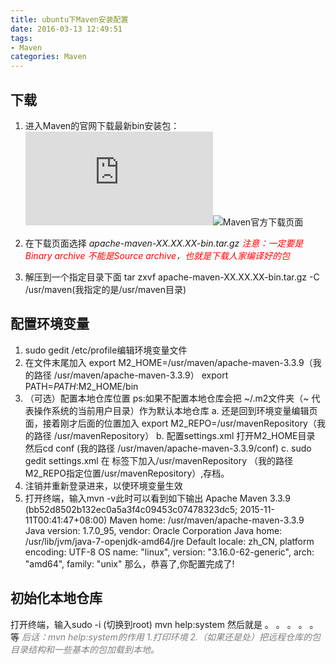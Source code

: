```yaml
---
title: ubuntu下Maven安装配置
date: 2016-03-13 12:49:51
tags:
- Maven
categories: Maven
---
```


## 下载
1.	进入Maven的官网下载最新bin安装包：![Maven官网](https://maven.apache.org/configure.html "链接")![Maven官方下载页面](https://maven.apache.org/download.cgi "下载")

2.	在下载页面选择 	*apache-maven-XX.XX.XX-bin.tar.gz* 
	*<font color='red'>注意：一定要是Binary archive 不能是Source archive，也就是下载人家编译好的包</font>*
3.	解压到一个指定目录下面 tar zxvf apache-maven-XX.XX.XX-bin.tar.gz -C /usr/maven(我指定的是/usr/maven目录)

## 配置环境变量
1.	sudo gedit /etc/profile编辑环境变量文件
2.	在文件末尾加入
	export M2_HOME=/usr/maven/apache-maven-3.3.9（我的路径 /usr/maven/apache-maven-3.3.9）
	export PATH=$PATH:$M2_HOME/bin
3.	（可选）配置本地仓库位置
	ps:如果不配置本地仓库会把 ~/.m2文件夹（~ 代表操作系统的当前用户目录）作为默认本地仓库
	a. 还是回到环境变量编辑页面，接着刚才后面的位置加入
		export M2_REPO=/usr/mavenRepository（我的路径 /usr/mavenRepository）
	b. 配置settings.xml
		打开M2_HOME目录 然后cd conf  (我的路径 /usr/maven/apache-maven-3.3.9/conf)
	c. sudo gedit settings.xml 在 <settions>标签下加入<localRepository>/usr/mavenRepository</localRepository> （我的路径M2_REPO指定位置/usr/mavenRepository）,存档。
4.	注销并重新登录进来，以使环境变量生效
5.	打开终端，输入mvn -v此时可以看到如下输出
	Apache Maven 3.3.9 (bb52d8502b132ec0a5a3f4c09453c07478323dc5; 2015-11-11T00:41:47+08:00)
	Maven home: /usr/maven/apache-maven-3.3.9
	Java version: 1.7.0_95, vendor: Oracle Corporation
	Java home: /usr/lib/jvm/java-7-openjdk-amd64/jre
	Default locale: zh_CN, platform encoding: UTF-8
	OS name: "linux", version: "3.16.0-62-generic", arch: "amd64", family: "unix"
	那么，恭喜了,你配置完成了!

## 初始化本地仓库 
打开终端，输入sudo -i (切换到root)
mvn help:system 
然后就是
。
。
。
。
。
等
*<font color='gray'>后话：mvn help:system的作用 1.打印环境 2.（如果还是处）把远程仓库的包目录结构和一些基本的包加载到本地。</font>*


